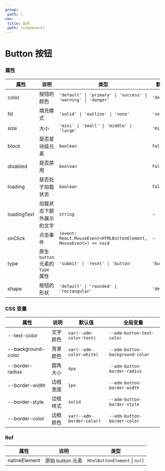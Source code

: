 ```yaml
---
group:
 path: /
nav:
 title: 组件
 path: /components
---
```


# Button 按钮

<code src="./demo/demo1.tsx"></code>


### 属性

| 属性        | 说明                             | 类型                                                               | 默认值      |
| ----------- | -------------------------------- | ------------------------------------------------------------------ | ----------- |
| color       | 按钮的颜色                       | `'default' \| 'primary' \| 'success' \| 'warning' \| 'danger'`     | `'default'` |
| fill        | 填充模式                         | `'solid' \| 'outline' \| 'none'`                                   | `'solid'`   |
| size        | 大小                             | `'mini' \| 'small' \| 'middle' \| 'large'`                         | `'middle'`  |
| block       | 是否是块级元素                   | `boolean`                                                          | `false`     |
| disabled    | 是否禁用                         | `boolean`                                                          | `false`     |
| loading     | 是否处于加载状态                 | `boolean`                                                          | `false`     |
| loadingText | 加载状态下额外展示的文字         | `string`                                                           | -           |
| onClick     | 点击事件                         | `(event: React.MouseEvent<HTMLButtonElement, MouseEvent>) => void` | -           |
| type        | 原生 `button` 元素的 `type` 属性 | `'submit' \| 'reset' \| 'button'`                                  | `'button'`  |
| shape       | 按钮的形状                       | `'default' \| 'rounded' \| 'rectangular'`                          | `'default'` |

### CSS 变量

| 属性               | 说明     | 默认值                    | 全局变量                        |
| ------------------ | -------- | ------------------------- | ------------------------------- |
| --text-color       | 文字颜色 | `var(--adm-color-text)`   | `--adm-button-text-color`       |
| --background-color | 背景颜色 | `var(--adm-color-white)`  | `--adm-button-background-color` |
| --border-radius    | 圆角大小 | `4px`                     | `--adm-button-border-radius`    |
| --border-width     | 边框宽度 | `1px`                     | `--adm-button-border-width`     |
| --border-style     | 边框样式 | `solid`                   | `--adm-button-border-style`     |
| --border-color     | 边框颜色 | `var(--adm-border-color)` | `--adm-button-border-color`     |

### Ref

| 属性          | 说明             | 类型                          |
| ------------- | ---------------- | ----------------------------- |
| nativeElement | 原始 button 元素 | `HtmlButtonElement` \| `null` |
